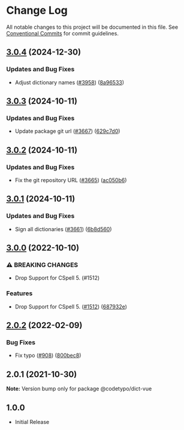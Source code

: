 # Change Log

All notable changes to this project will be documented in this file.
See [Conventional Commits](https://conventionalcommits.org) for commit guidelines.

## [3.0.4](https://github.com/khulnasofto-dicts/compare/@codetypo/dict-vue@3.0.3...@codetypo/dict-vue@3.0.4) (2024-12-30)


### Updates and Bug Fixes

* Adjust dictionary names ([#3958](https://github.com/khulnasofto-dicts/issues/3958)) ([8a96533](https://github.com/khulnasokhulnasoftcommit/8a96533bec21280103740868b81559437c413501))

## [3.0.3](https://github.com/khulnasofto-dicts/compare/@codetypo/dict-vue@3.0.2...@codetypo/dict-vue@3.0.3) (2024-10-11)


### Updates and Bug Fixes

* Update package git url ([#3667](https://github.com/khulnasofto-dicts/issues/3667)) ([629c7d0](https://github.com/khulnasokhulnasoftcommit/629c7d0a5e1bacad1d3874b1f8372edc3494ef97))

## [3.0.2](https://github.com/khulnasofto-dicts/compare/@codetypo/dict-vue@3.0.1...@codetypo/dict-vue@3.0.2) (2024-10-11)


### Updates and Bug Fixes

* Fix the git repository URL ([#3665](https://github.com/khulnasofto-dicts/issues/3665)) ([ac050b6](https://github.com/khulnasokhulnasoftcommit/ac050b697d57820109995e92fac5ccc32ced1723))

## [3.0.1](https://github.com/khulnasofto-dicts/compare/@codetypo/dict-vue@3.0.0...@codetypo/dict-vue@3.0.1) (2024-10-11)


### Updates and Bug Fixes

* Sign all dictionaries ([#3661](https://github.com/khulnasofto-dicts/issues/3661)) ([6b8d560](https://github.com/khulnasokhulnasoftcommit/6b8d560cf51a593458ce42bca415859f872cfc97))

## [3.0.0](https://github.com/khulnasofto-dicts/compare/@codetypo/dict-vue@2.0.2...@codetypo/dict-vue@3.0.0) (2022-10-10)


### ⚠ BREAKING CHANGES

* Drop Support for CSpell 5. (#1512)

### Features

* Drop Support for CSpell 5. ([#1512](https://github.com/khulnasofto-dicts/issues/1512)) ([687932e](https://github.com/khulnasokhulnasoftcommit/687932e187e4bce87d7904e3a2e53dd6de6ac372))

## [2.0.2](https://github.com/khulnasofto-dicts/compare/@codetypo/dict-vue@2.0.1...@codetypo/dict-vue@2.0.2) (2022-02-09)


### Bug Fixes

* Fix typo ([#908](https://github.com/khulnasofto-dicts/issues/908)) ([800bec8](https://github.com/khulnasokhulnasoftcommit/800bec814558a84b3294d2fc2b37ec170686ac6a))





## 2.0.1 (2021-10-30)

**Note:** Version bump only for package @codetypo/dict-vue






## 1.0.0

- Initial Release
